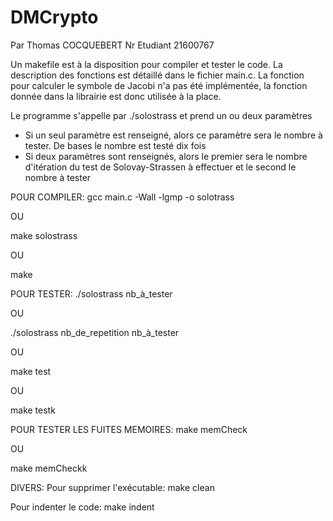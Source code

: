 # DMCrypto

Par Thomas COCQUEBERT
Nr Etudiant 21600767

Un makefile est à la disposition pour compiler et tester le code.
La description des fonctions est détaillé dans le fichier main.c.
La fonction pour calculer le symbole de Jacobi n'a pas été implémentée, la fonction donnée dans la librairie est donc utilisée à la place.

Le programme s'appelle par ./solostrass et prend un ou deux paramètres
- Si un seul paramètre est renseigné, alors ce paramètre sera le nombre à tester. De bases le nombre est testé dix fois
- Si deux paramètres sont renseignés, alors le premier sera le nombre d'itération du test de Solovay-Strassen à effectuer et le second le nombre à tester

POUR COMPILER:
gcc main.c -Wall -lgmp -o solotrass

OU

make solostrass

OU 

make





POUR TESTER:
./solostrass nb_à_tester

OU

./solostrass nb_de_repetition nb_à_tester

OU

make test

OU

make testk




POUR TESTER LES FUITES MEMOIRES:
make memCheck

OU

make memCheckk




DIVERS:
Pour supprimer l'exécutable:
make clean

Pour indenter le code:
make indent